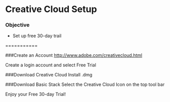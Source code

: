 # Creative Cloud Setup

### Objective 

* Set up free 30-day trail

===========

###Create an Account
http://www.adobe.com/creativecloud.html

Create a login account and select Free Trial

###Download Creative Cloud 
Install .dmg

###Download Basic Stack
Select the Creative Cloud Icon on the top tool bar

Enjoy your Free 30-day Trial!
